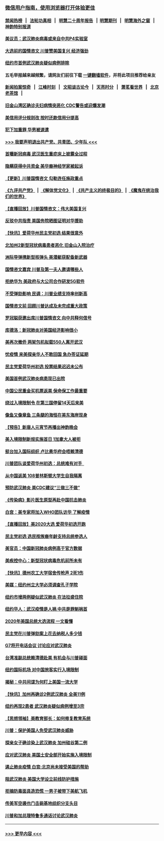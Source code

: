 ### [微信用户指南，使用浏览器打开体验更佳](https://github.com/gfw-breaker/banned-news1/blob/master/indexes/wechat-guide.md?t=0)
#### [禁闻热榜](热点新闻.md?t=0)  &nbsp;&nbsp;|&nbsp;&nbsp; [法轮功真相](https://github.com/gfw-breaker/truth/blob/master/README.md?t=0) &nbsp;&nbsp;|&nbsp;&nbsp; [明慧二十周年报告](https://github.com/gfw-breaker/mh-reports/blob/master/README.md?t=0) &nbsp;&nbsp;|&nbsp;&nbsp;[明慧期刊](https://github.com/gfw-breaker/mh-qikan) &nbsp;&nbsp;|&nbsp;&nbsp; [明慧海外之窗](https://github.com/gfw-breaker/mh-news/blob/master/README.md?t=0) &nbsp;&nbsp;|&nbsp;&nbsp; [神韵特别报道](https://github.com/gfw-breaker/mh-news/blob/master/shenyun.md?t=0)
#### [美议员：武汉肺炎病毒或来自中共P4实验室](../pages/nsc412/n11846043.md?t=02052044) 
#### [大选前的国情咨文 川普赞美国复兴 经济强劲](../pages/nsc412/n11845526.md?t=02052044) 
#### [纽约市首例武汉肺炎疑似病例排除](../pages/nsc412/n11844989.md?t=02052044) 
#### 五毛举报越来越频繁，请网友们前往下载 [一键翻墙软件](https://github.com/gfw-breaker/ssr-accounts)，并将此项目推荐给亲友
#### [新闻拍案惊奇](https://github.com/gfw-breaker/banned-news1/blob/master/pages/link4.md) &nbsp;&nbsp;|&nbsp;&nbsp; [江峰时刻](https://github.com/gfw-breaker/banned-news1/blob/master/pages/link4.md) &nbsp;&nbsp;|&nbsp;&nbsp; [文昭谈古论今](https://github.com/gfw-breaker/banned-news1/blob/master/pages/link4.md) &nbsp;&nbsp;|&nbsp;&nbsp; [天亮时分](https://github.com/gfw-breaker/banned-news1/blob/master/pages/link4.md) &nbsp;&nbsp;|&nbsp;&nbsp; [萧茗看世界](https://github.com/gfw-breaker/banned-news1/blob/master/pages/link4.md) &nbsp;&nbsp;|&nbsp;&nbsp; [北京老茶馆](https://github.com/gfw-breaker/banned-news1/blob/master/pages/link4.md) &nbsp;&nbsp;|&nbsp;&nbsp; 
#### [旧金山湾区确诊夫妇病情突恶化 CDC警告或迎爆发潮](../pages/nsc412/n11845730.md?t=02052044) 
#### [美信用评分规则改  按时还款信用分提高](../pages/nsc412/n11845488.md?t=02052044) 
#### [犯下加重罪 华男被速遣](../pages/nsc412/n11845476.md?t=02052044) 
#### [>>> 我要声明退出共产党、共青团、少年队 <<<](https://github.com/begood0513/goodnews/blob/master/quit/letter.md) 
#### [首曝新冠病毒 武汉医生重症床上披露全过程](../pages/nsc412/n11845150.md?t=02052044) 
#### [隐瞒获得中共资金 美华裔神经学家被起诉](../pages/nsc412/n11844879.md?t=02052044) 
#### [【更新】川普国情咨文 勾勒连任施政重点](../pages/nsc412/n11845223.md?t=02052044) 
#### [《九评共产党》](https://github.com/begood0513/9ping.md/blob/master/README.md) &nbsp;|&nbsp; [《解体党文化》](../../../../jtdwh.md/blob/master/README.md)  &nbsp;|&nbsp; [《共产主义的终极目的》](../../../../gczydzjmd.md/blob/master/README.md) &nbsp;|&nbsp; [《魔鬼在统治我们的世界》](../../../../mgztzwmdsj.md/blob/master/README.md) 
#### [【直播回放】川普国情咨文：伟大美国复兴](../pages/nsc412/n11842079.md?t=02052044) 
#### [反驳中共指责 美国务院晒图证明对华援助](../pages/nsc412/n11844859.md?t=02052044) 
#### [【快讯】爱荷华州民主党初选 结果很意外](../pages/nsc412/n11844878.md?t=02052044) 
#### [北加州2新型冠状病毒患者恶化 旧金山入院治疗](../pages/nsc412/n11844842.md?t=02052044) 
#### [洲际导弹携新型核弹头 美潜艇获配备新武器](../pages/nsc412/n11844680.md?t=02052044) 
#### [国情咨文嘉宾 川普及第一夫人邀请哪些人](../pages/nsc412/n11844712.md?t=02052044) 
#### [拒绝华为 美政府与大公司合作研发5G软件](../pages/nsc412/n11844625.md?t=02052044) 
#### [不受弹劾影响 民调：川普业绩支持率创新高](../pages/nsc412/n11844622.md?t=02052044) 
#### [国情咨文前 回顾川普达成及未完成重大政策](../pages/nsc412/n11844581.md?t=02052044) 
#### [罗冠聪获邀出席川普国情咨文 向中共释何信号](../pages/nsc412/n11844355.md?t=02052044) 
#### [库德洛：新冠肺炎对美国经济影响很小](../pages/nsc412/n11844418.md?t=02052044) 
#### [美再次撤侨 两架包机拟载550人离开武汉](../pages/nsc412/n11844407.md?t=02052044) 
#### [忧疫情 来美探亲华人不敢回国 急办签证延期](../pages/nsc412/n11843344.md?t=02052044) 
#### [民主党爱荷华州初选 投票结果迟迟未公布](../pages/nsc412/n11844207.md?t=02052044) 
#### [美国首例武汉肺炎病患现已出院](../pages/nsc412/n11842740.md?t=02052044) 
#### [中国公民重金买机票返美 保命保工作最重要](../pages/nsc412/n11843282.md?t=02052044) 
#### [绕过入境限制令  在第三国停留14天后来美](../pages/nsc412/n11843341.md?t=02052044) 
#### [像鱼又像章鱼 三条腿的海怪在美东海岸现身](../pages/nsc412/n11843092.md?t=02052044) 
#### [【预告】新唐人元宵节再播出神韵晚会](../pages/nsc412/n11843192.md?t=02052044) 
#### [美入境限制新规实施首日 1加拿大人被拒](../pages/nsc412/n11843058.md?t=02052044) 
#### [挺台加入国际组织 卢比奥华府会唔赖清德](../pages/nsc412/n11843023.md?t=02052044) 
#### [川普团队谈爱荷华州初选：总统难有对手  ](../pages/nsc412/n11842867.md?t=02052044) 
#### [从中国返美 108普林斯顿大学生自我隔离](../pages/nsc412/n11842714.md?t=02052044) 
#### [预防武汉肺炎 美CDC建议“三做三不做”](../pages/nsc412/n11842700.md?t=02052044) 
#### [《传染病》影片医生原型再赴中国抗击肺炎](../pages/nsc412/n11842626.md?t=02052044) 
#### [白宫：美专家将加入WHO团队访华 了解疫情](../pages/nsc412/n11842198.md?t=02052044) 
#### [【直播回放】美2020大选 爱荷华初选开跑](../pages/nsc412/n11841820.md?t=02052044) 
#### [民主党初选 选民按族裔年龄支持总统参选人](../pages/nsc412/n11842239.md?t=02052044) 
#### [美官员：中国新冠肺炎病例高于官方数据](../pages/nsc412/n11842452.md?t=02052044) 
#### [美疾控中心：新型冠状病毒危机前所未有](../pages/nsc412/n11842406.md?t=02052044) 
#### [【快讯】德州农工大学宿舍传枪声 2死1伤](../pages/nsc412/n11842279.md?t=02052044) 
#### [美媒：纽约州立大学必须调查孔子学院](../pages/nsc412/n11840637.md?t=02052044) 
#### [纽约市增两例疑似武汉肺炎 在法拉盛住院](../pages/nsc412/n11840625.md?t=02052044) 
#### [纽约华人：武汉疫情是人祸 中共是罪魁祸首](../pages/nsc412/n11840631.md?t=02052044) 
#### [2020年美国总统大选流程 一文看懂](../pages/nsc412/n11842056.md?t=02052044) 
#### [民主党在川普弹劾案上花去纳税人多少钱](../pages/nsc412/n11841941.md?t=02052044) 
#### [G7将开电话会议 讨论应对武汉肺炎](../pages/nsc412/n11841658.md?t=02052044) 
#### [台湾准副总统赖清德赴美 有机会与川普碰面](../pages/nsc412/n11841332.md?t=02052044) 
#### [纽约国际机场  对中国旅客实行入境限制](../pages/nsc412/n11840619.md?t=02052044) 
#### [揭秘：中共间谍为何盯上美国一流大学](../pages/nsc412/n11840270.md?t=02052044) 
#### [【快讯】加州再确诊2例武汉肺炎 全美11例](../pages/nsc412/n11840339.md?t=02052044) 
#### [纽约再现2患者 武汉肺炎疑似病例增至3宗](../pages/nsc412/n11840010.md?t=02052044) 
#### [【思想领袖】美教育部长：如何修复教育系统](../pages/nsc412/n11690865.md?t=02052044) 
#### [川普：保护美国人免受武汉肺炎威胁](../pages/nsc412/n11839718.md?t=02052044) 
#### [探亲女子确诊染上武汉肺炎 加州硅谷第二例](../pages/nsc412/n11839784.md?t=02052044) 
#### [应对武汉肺炎 美国土安全部开始实施入境限制](../pages/nsc412/n11839729.md?t=02052044) 
#### [遏止肺炎疫情 白宫:北京尚未接受美国的帮助](../pages/nsc412/n11839660.md?t=02052044) 
#### [阻武汉肺炎 美国大学设立前线防护措施](../pages/nsc412/n11839479.md?t=02052044) 
#### [拒摘防毒面具造恐慌 一男子被带下美航飞机](../pages/nsc412/n11839455.md?t=02052044) 
#### [传美军空袭也门击毙基地组织分支头目](../pages/nsc412/n11839210.md?t=02052044) 
#### [川普和加总理特鲁多通话讨论武汉肺炎](../pages/nsc412/n11839128.md?t=02052044) 

----
#### [ >>> 更早内容 <<< ](../indexes/nsc412-earlier.md)

